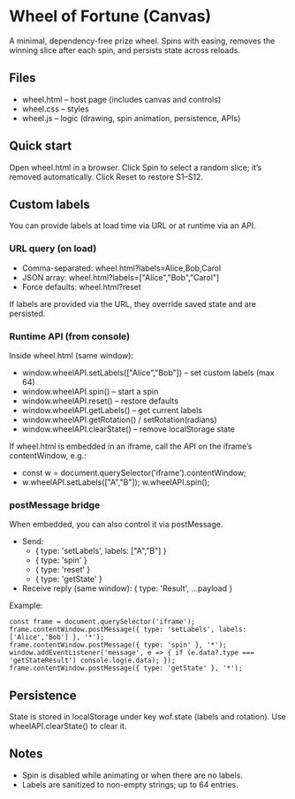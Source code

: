 # Wheel of Fortune (Canvas)

A minimal, dependency-free prize wheel. Spins with easing, removes the winning slice after each spin, and persists state across reloads.

## Files
- wheel.html – host page (includes canvas and controls)
- wheel.css – styles
- wheel.js – logic (drawing, spin animation, persistence, APIs)

## Quick start
Open wheel.html in a browser. Click Spin to select a random slice; it’s removed automatically. Click Reset to restore S1–S12.

## Custom labels
You can provide labels at load time via URL or at runtime via an API.

### URL query (on load)
- Comma-separated: wheel.html?labels=Alice,Bob,Carol
- JSON array: wheel.html?labels=["Alice","Bob","Carol"]
- Force defaults: wheel.html?reset

If labels are provided via the URL, they override saved state and are persisted.

### Runtime API (from console)
Inside wheel.html (same window):
- window.wheelAPI.setLabels(["Alice","Bob"]) – set custom labels (max 64)
- window.wheelAPI.spin() – start a spin
- window.wheelAPI.reset() – restore defaults
- window.wheelAPI.getLabels() – get current labels
- window.wheelAPI.getRotation() / setRotation(radians)
- window.wheelAPI.clearState() – remove localStorage state

If wheel.html is embedded in an iframe, call the API on the iframe’s contentWindow, e.g.:
- const w = document.querySelector('iframe').contentWindow;
- w.wheelAPI.setLabels(["A","B"]); w.wheelAPI.spin();

### postMessage bridge
When embedded, you can also control it via postMessage.
- Send:
  - { type: 'setLabels', labels: ["A","B"] }
  - { type: 'spin' }
  - { type: 'reset' }
  - { type: 'getState' }
- Receive reply (same window): { type: '<request>Result', ...payload }

Example:
```
const frame = document.querySelector('iframe');
frame.contentWindow.postMessage({ type: 'setLabels', labels: ['Alice','Bob'] }, '*');
frame.contentWindow.postMessage({ type: 'spin' }, '*');
window.addEventListener('message', e => { if (e.data?.type === 'getStateResult') console.log(e.data); });
frame.contentWindow.postMessage({ type: 'getState' }, '*');
```

## Persistence
State is stored in localStorage under key wof.state (labels and rotation). Use wheelAPI.clearState() to clear it.

## Notes
- Spin is disabled while animating or when there are no labels.
- Labels are sanitized to non-empty strings; up to 64 entries.
